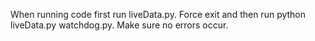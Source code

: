 When running code first run liveData.py. Force exit and then run python liveData.py watchdog.py. Make sure no errors occur.
